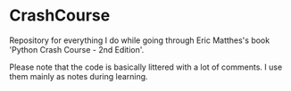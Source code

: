 # CrashCourse

Repository for everything I do while going through Eric Matthes's book 'Python Crash Course - 2nd Edition'.

Please note that the code is basically littered with a lot of comments. I use them mainly as notes during learning.
